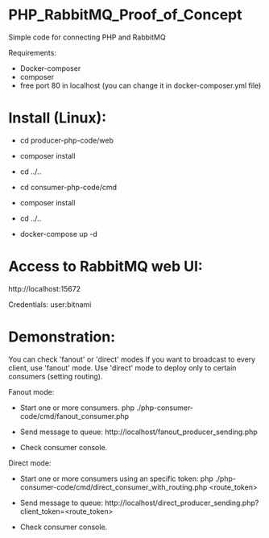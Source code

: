# PHP_RabbitMQ_Proof_of_Concept
Simple code for connecting PHP and RabbitMQ

Requirements:
- Docker-composer
- composer
- free port 80 in localhost (you can change it in docker-composer.yml file)


# Install (Linux):
- cd producer-php-code/web
- composer install
- cd ../..

- cd consumer-php-code/cmd
- composer install
- cd ../..

- docker-compose up -d

# Access to RabbitMQ web UI:
http://localhost:15672

Credentials:
user:bitnami


# Demonstration:

You can check 'fanout' or 'direct' modes
If you want to broadcast to every client, use 'fanout' mode.
Use 'direct' mode to deploy only to certain consumers (setting routing).

Fanout mode:
- Start one or more consumers.
  php ./php-consumer-code/cmd/fanout_consumer.php
  
- Send message to queue:
  http://localhost/fanout_producer_sending.php
  
- Check consumer console.


Direct mode:
- Start one or more consumers using an specific token:
  php ./php-consumer-code/cmd/direct_consumer_with_routing.php <route_token>
  
- Send message to queue:
  http://localhost/direct_producer_sending.php?client_token=<route_token>
  
- Check consumer console.






